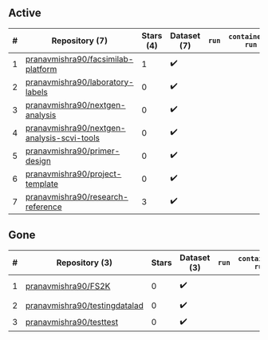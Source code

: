 ## Active
| # | Repository (7) | Stars (4) | Dataset (7) | `run` | `containers-run` | Last Modified |
| --- | --- | --- | --- | --- | --- | --- |
| 1 | [pranavmishra90/facsimilab-platform](https://github.com/pranavmishra90/facsimilab-platform) | 1 | :heavy_check_mark: |  |  | 2025-06-21 11:01:08+00:00 |
| 2 | [pranavmishra90/laboratory-labels](https://github.com/pranavmishra90/laboratory-labels) | 0 | :heavy_check_mark: |  |  | 2023-10-31 18:13:21+00:00 |
| 3 | [pranavmishra90/nextgen-analysis](https://github.com/pranavmishra90/nextgen-analysis) | 0 | :heavy_check_mark: |  |  | 2024-03-11 20:04:44+00:00 |
| 4 | [pranavmishra90/nextgen-analysis-scvi-tools](https://github.com/pranavmishra90/nextgen-analysis-scvi-tools) | 0 | :heavy_check_mark: |  |  | 2024-03-11 20:04:42+00:00 |
| 5 | [pranavmishra90/primer-design](https://github.com/pranavmishra90/primer-design) | 0 | :heavy_check_mark: |  |  | 2022-09-28 01:23:54+00:00 |
| 6 | [pranavmishra90/project-template](https://github.com/pranavmishra90/project-template) | 0 | :heavy_check_mark: |  |  | 2025-08-10 22:16:19+00:00 |
| 7 | [pranavmishra90/research-reference](https://github.com/pranavmishra90/research-reference) | 3 | :heavy_check_mark: |  |  | 2024-08-09 19:47:54+00:00 |

## Gone
| # | Repository (3) | Stars | Dataset (3) | `run` | `containers-run` | Last Modified |
| --- | --- | --- | --- | --- | --- | --- |
| 1 | [pranavmishra90/FS2K](https://github.com/pranavmishra90/FS2K) | 0 | :heavy_check_mark: |  |  | 2025-02-25 15:36:53+00:00 |
| 2 | [pranavmishra90/testingdatalad](https://github.com/pranavmishra90/testingdatalad) | 0 | :heavy_check_mark: |  |  | — |
| 3 | [pranavmishra90/testtest](https://github.com/pranavmishra90/testtest) | 0 | :heavy_check_mark: |  |  | — |
